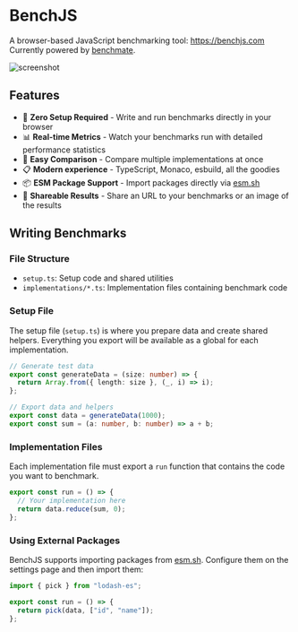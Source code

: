 # BenchJS

A browser-based JavaScript benchmarking tool: https://benchjs.com
\
Currently powered by [benchmate](https://github.com/3rd/benchmate).

![screenshot](https://root.b-cdn.net/benchjs/Social.png)

## Features

- 🚀 **Zero Setup Required** - Write and run benchmarks directly in your browser
- 📊 **Real-time Metrics** - Watch your benchmarks run with detailed performance statistics
- 🔄 **Easy Comparison** - Compare multiple implementations at once
- 📋 **Modern experience** - TypeScript, Monaco, esbuild, all the goodies
- 📦 **ESM Package Support** - Import packages directly via [esm.sh](https://esm.sh)
- 🔗 **Shareable Results** - Share an URL to your benchmarks or an image of the results

## Writing Benchmarks

### File Structure

- `setup.ts`: Setup code and shared utilities
- `implementations/*.ts`: Implementation files containing benchmark code

### Setup File

The setup file (`setup.ts`) is where you prepare data and create shared helpers. Everything you export will be available as a global for each implementation.

```typescript
// Generate test data
export const generateData = (size: number) => {
  return Array.from({ length: size }, (_, i) => i);
};

// Export data and helpers
export const data = generateData(1000);
export const sum = (a: number, b: number) => a + b;
```

### Implementation Files

Each implementation file must export a `run` function that contains the code you want to benchmark.

```typescript
export const run = () => {
  // Your implementation here
  return data.reduce(sum, 0);
};
```

### Using External Packages

BenchJS supports importing packages from [esm.sh](https://esm.sh). Configure them on the settings page and then import them:

```typescript
import { pick } from "lodash-es";

export const run = () => {
  return pick(data, ["id", "name"]);
};
```
